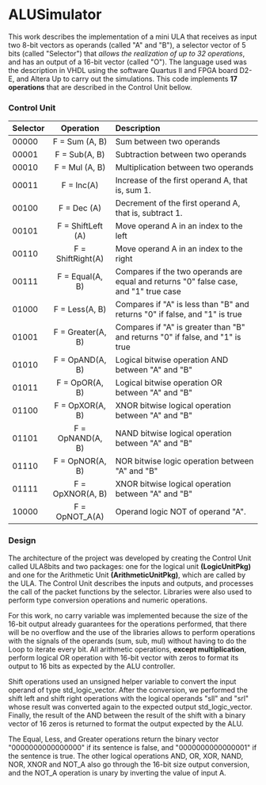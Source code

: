 # ALUSimulator
 This work describes the implementation of a mini ULA that receives as input two 8-bit vectors as operands (called "A" and "B"), a selector vector of 5 bits (called "Selector") that *allows the realization of up to 32 operations*, and has an output of a 16-bit vector (called "O"). The language used was the description in VHDL using the software Quartus II and FPGA board D2-E, and Altera Up to carry out the simulations. This code implements **17 operations** that are described in the Control Unit bellow.
 
 ### Control Unit
 
| Selector | Operation | Description |
|----------| :--------------------------------:| :------------------------------------------------------------------------------|
|00000|F = Sum (A,  B)|Sum between two operands|
|00001|F = Sub(A,  B)|Subtraction between two operands|
|00010|F = Mul (A,  B)|Multiplication between two operands|
|00011|F = Inc(A)|Increase of the first operand A, that is, sum 1.|
|00100|F = Dec (A)|Decrement of the first operand A, that is, subtract 1.|
|00101|F = ShiftLeft (A)|Move operand A in an index to the left|
|00110|F = ShiftRight(A)|Move operand A in an index to the right|
|00111|F =  Equal(A, B)|Compares if the two operands are equal and returns "0" false case, and "1" true case|
|01000|F =  Less(A, B)|Compares if "A" is less than "B" and returns "0" if false, and "1" is true|
|01001|F =  Greater(A, B)|Compares if "A" is greater than "B" and returns "0" if false, and "1" is true|
|01010|F =  OpAND(A, B)|Logical bitwise operation AND between "A" and "B"|
|01011|F =  OpOR(A, B)|Logical bitwise operation OR between "A" and "B"|
|01100|F =  OpXOR(A, B)|XNOR bitwise logical operation between "A" and "B"|
|01101|F =  OpNAND(A, B)|NAND bitwise logical operation between "A" and "B"|
|01110|F =  OpNOR(A, B)|NOR bitwise logic operation between "A" and "B"|
|01111|F =  OpXNOR(A, B)|XNOR bitwise logical operation between "A" and "B"|
|10000|F =  OpNOT_A(A)|Operand logic NOT of operand "A".|

### Design

The architecture of the project was developed by creating the Control Unit called ULA8bits and two packages: one for the logical unit **(LogicUnitPkg)** and one for the Arithmetic Unit **(ArithmeticUnitPkg)**, which are called by the ULA. The Control Unit describes the inputs and outputs, and processes the call of the packet functions by the selector. Libraries were also used to perform type conversion operations and numeric operations.

For this work, no carry variable was implemented because the size of the 16-bit output already guarantees for the operations performed, that there will be no overflow and the use of the libraries allows to perform operations with the signals of the operands (sum, sub, mul) without having to do the Loop to iterate every bit. All arithmetic operations, **except multiplication**, perform logical OR operation with 16-bit vector with zeros to format its output to 16 bits as expected by the ALU controller.


Shift operations used an unsigned helper variable to convert the input operand of type std_logic_vector. After the conversion, we performed the shift left and shift right operations with the logical operands "sll" and "srl" whose result was converted again to the expected output std_logic_vector. Finally, the result of the AND between the result of the shift with a binary vector of 16 zeros is returned to format the output expected by the ALU.

The Equal, Less, and Greater operations return the binary vector "0000000000000000" if its sentence is false, and "0000000000000001" if the sentence is true. The other logical operations AND, OR, XOR, NAND, NOR, XNOR and NOT_A also go through the 16-bit size output conversion, and the NOT_A operation is unary by inverting the value of input A.



